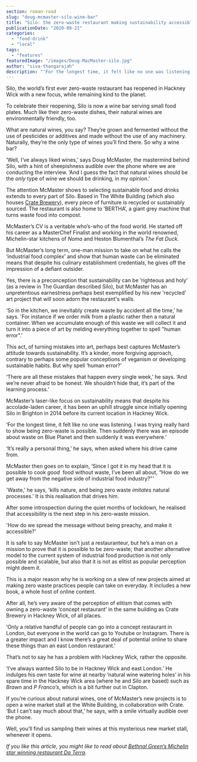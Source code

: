 ```yaml
---
section: roman-road
slug: "doug-mcmaster-silo-wine-bar"
title: "Silo: the zero-waste restaurant making sustainability accessible"
publicationDate: "2020-09-21"
categories: 
  - "food-drink"
  - "local"
tags: 
  - "features"
featuredImage: "/images/Doug-MacMaster-silo.jpg"
author: "siva-thangarajah"
description: "‘For the longest time, it felt like no one was listening. I was trying really hard to show being zero-waste is possible. Then suddenly there was an episode about waste on Blue Planet and then suddenly it was everywhere.’"
---
```


Silo, the world’s first ever zero-waste restaurant has reopened in Hackney Wick with a new focus, while remaining kind to the planet.

To celebrate their reopening, Silo is now a wine bar serving small food plates. Much like their zero-waste dishes, their natural wines are environmentally friendly, too.

What are natural wines, you say? They’re grown and fermented without the use of pesticides or additives and made without the use of any machinery. Naturally, they’re the only type of wines you’ll find there. So why a wine bar?

‘Well, I’ve always liked wines,’ says Doug McMaster, the mastermind behind Silo, with a hint of sheepishness audible over the phone where we are conducting the interview. ‘And I guess the fact that natural wines should be the _only_ type of wine we should be drinking, in my opinion.’

The attention McMaster shows to selecting sustainable food and drinks extends to every part of Silo. Based in The White Building (which also houses [Crate Brewery](https://romanroadlondon.com/an-opinionated-guide-to-east-london-book-review/)), every piece of furniture is recycled or sustainably sourced. The restaurant is also home to ‘BERTHA’, a giant grey machine that turns waste food into compost.

McMaster’s CV is a veritable who’s-who of the food world. He started off his career as a MasterChef Finalist and working in the world renowned, Michelin-star kitchens of _Noma_ and Heston Blumenthal’s _The Fat Duck_.

But McMaster’s long term, one-man mission to take on what he calls the ‘industrial food complex’ and show that human waste can be eliminated means that despite his culinary establishment credentials, he gives off the impression of a defiant outsider. 

Yes, there is a preconception that sustainability can be ‘righteous and holy’ (as a review in The Guardian described Silo), but McMaster has an unpretentious earnestness perhaps best exemplified by his new 'recycled' art project that will soon adorn the restaurant's walls.

‘So in the kitchen, we inevitably create waste by accident all the time,’ he says. 'For instance if we order milk from a plastic rather then a natural container. When we accumulate enough of this waste we will collect it and turn it into a piece of art by melding everything together to spell "human error".'

This act, of turning mistakes into art, perhaps best captures McMaster’s attitude towards sustainability. It’s a kinder, more forgiving approach, contrary to perhaps some popular conceptions of veganism or developing sustainable habits. But why spell ‘human error?’

‘There are all these mistakes that happen every single week,’ he says. ‘And we’re never afraid to be honest. We shouldn’t hide that, it’s part of the learning process.’

McMaster’s laser-like focus on sustainability means that despite his accolade-laden career, it has been an uphill struggle since initially opening Silo in Brighton in 2014 before its current location in Hackney Wick. 

‘For the longest time, it felt like no one was listening. I was trying really hard to show being zero-waste is possible. Then suddenly there was an episode about waste on Blue Planet and then suddenly it was everywhere.’

‘It’s really a personal thing,’ he says, when asked where his drive came from.

McMaster then goes on to explain, ‘Since I got it in my head that it is possible to cook _good_  food without waste, I’ve been all about, “How do we get away from the negative side of industrial food industry?"'

'Waste,' he says, 'kills nature, and being zero waste _imitates_ natural processes.' It is this realisation that drives him.

After some introspection during the quiet months of lockdown, he realised that accessibility is the next step in his zero-waste mission.

'How do we spread the message without being preachy, and make it accessible?'

It is safe to say McMaster isn’t just a restauranteur, but he’s a man on a mission to prove that it is possible to be zero-waste; that another alternative model to the current system of industrial food production is not only possible and scalable, but also that it is not as elitist as popular perception might deem it. 

This is a major reason why he is working on a slew of new projects aimed at making zero waste practices people can take on everyday. It includes a new book, a whole host of online content. 

After all, he’s very aware of the perception of elitism that comes with owning a zero-waste ‘concept restaurant’ in the same building as Crate Brewery in Hackney Wick, of all places. 

‘Only a relative handful of people can go into a concept restaurant in London, but everyone in the world can go to Youtube or Instagram. There is a greater impact and I know there’s a great deal of potential online to share these things than an east London restaurant.’

That’s not to say he has a problem with Hackney Wick, rather the opposite.

‘I’ve always wanted Silo to be in Hackney Wick and east London.' He indulges his own taste for wine at nearby ‘natural wine watering holes’ in his spare time in the Hackney Wick area (where he and Silo are based) such as _Brawn_ and _P Franco’s_, which is a bit further out in Clapton.

If you’re curious about natural wines, one of McMaster’s new projects is to open a wine market stall at the White Building, in collaboration with Crate. ‘But I can’t say much about that,’ he says, with a smile virtually audible over the phone.

Well, you’ll find us sampling their wines at this mysterious new market stall, whenever it opens. 

_If you like this article, you might like to read about_ [_Bethnal Green’s Michelin star winning restaurant Da Terra_](https://romanroadlondon.com/da-terra-restaurant-rafael-cagali-gq-awards/)_._
